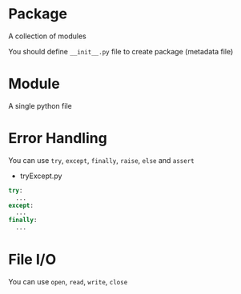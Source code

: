 # Package

A collection of modules

You should define `__init__.py` file to create package (metadata file)

# Module

A single python file

# Error Handling

You can use `try`, `except`, `finally`, `raise`, `else` and `assert`

- tryExcept.py

```python
try:
  ...
except:
  ...
finally:
  ...
```

# File I/O

You can use `open`, `read`, `write`, `close`
